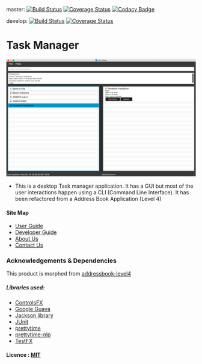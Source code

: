 [comment]: # (@@author A0140060A)

master:
[![Build Status](https://travis-ci.org/CS2103AUG2016-T14-C3/main.svg?branch=master)](https://travis-ci.org/CS2103AUG2016-T14-C3/main)
[![Coverage Status](https://coveralls.io/repos/github/CS2103AUG2016-T14-C3/main/badge.svg?branch=master)](https://coveralls.io/github/CS2103AUG2016-T14-C3/main?branch=master)
[![Codacy Badge](https://api.codacy.com/project/badge/Grade/580b4f6ded9244c48ce01b0c9a2123d2)](https://www.codacy.com/app/samson-tmr/main?utm_source=github.com&amp;utm_medium=referral&amp;utm_content=CS2103AUG2016-T14-C3/main&amp;utm_campaign=Badge_Grade)

develop:
[![Build Status](https://travis-ci.org/CS2103AUG2016-T14-C3/main.svg?branch=develop)](https://travis-ci.org/CS2103AUG2016-T14-C3/main)
[![Coverage Status](https://coveralls.io/repos/github/CS2103AUG2016-T14-C3/main/badge.svg?branch=develop)](https://coveralls.io/github/CS2103AUG2016-T14-C3/main?branch=develop)

# Task Manager

<img src="docs/images/Ui.png" width="600"><br>

* This is a desktop Task manager application. It has a GUI but most of the user interactions happen using a CLI (Command Line Interface). It has been refactored from a Address Book Application (Level 4)



#### Site Map
* [User Guide](docs/UserGuide.md)
* [Developer Guide](docs/DeveloperGuide.md)
* [About Us](docs/AboutUs.md)
* [Contact Us](docs/ContactUs.md)


### Acknowledgements & Dependencies
This product is morphed from [addressbook-level4](https://github.com/se-edu/addressbook-level4)

##### Libraries used:
* [ControlsFX](https://bitbucket.org/controlsfx/controlsfx/)
* [Google Guava](https://github.com/google/guava)
* [Jackson library](https://github.com/FasterXML/jackson)
* [JUnit](http://junit.sourceforge.net/javadoc/cl)
* [prettytime](https://github.com/ocpsoft/prettytime)
* [prettytime-nlp](https://github.com/ocpsoft/prettytime)
* [TestFX](https://github.com/TestFX/TestFX)

#### Licence : [MIT](LICENSE)
